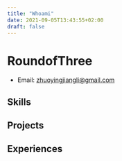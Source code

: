 ```yaml
---
title: "Whoami"
date: 2021-09-05T13:43:55+02:00
draft: false
---
```


# RoundofThree

- Email: zhuoyingjiangli@gmail.com

## Skills

## Projects

## Experiences

